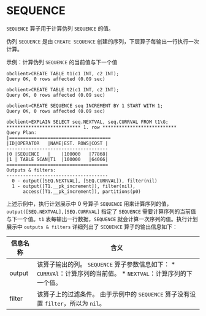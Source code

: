 SEQUENCE 
=============================

`SEQUENCE` 算子用于计算伪列 `SEQUENCE` 的值。

伪列 `SEQUENCE` 是由 `CREATE SEQUENCE` 创建的序列，下层算子每输出一行执行一次计算。

示例：计算伪列 `SEQUENCE` 的当前值与下一个值

    obclient>CREATE TABLE t1(c1 INT, c2 INT);
    Query OK, 0 rows affected (0.09 sec)
    
    obclient>CREATE TABLE t2(c1 INT, c2 INT);
    Query OK, 0 rows affected (0.09 sec)
    
    obclient>CREATE SEQUENCE seq INCREMENT BY 1 START WITH 1;
    Query OK, 0 rows affected (0.09 sec)
    
    obclient>EXPLAIN SELECT seq.NEXTVAL, seq.CURRVAL FROM t1\G;
    *************************** 1. row ***************************
    Query Plan: 
    |=====================================
    |ID|OPERATOR   |NAME|EST. ROWS|COST |
    -------------------------------------
    |0 |SEQUENCE   |    |100000   |77868|
    |1 | TABLE SCAN|T1  |100000   |64066|
    =====================================
    Outputs & filters: 
    -------------------------------------
      0 - output([SEQ.NEXTVAL], [SEQ.CURRVAL]), filter(nil)
      1 - output([T1.__pk_increment]), filter(nil), 
          access([T1.__pk_increment]), partitions(p0)



上述示例中，执行计划展示中 0 号算子 `SEQUENCE` 用来计算序列的值，`output([SEQ.NEXTVAL],[SEQ.CURRVAL]` 指定了 `SEQUENCE` 需要计算序列的当前值与下一个值。`t1` 表每输出一行数据，`SEQUENCE` 就会计算一次序列的值。执行计划展示中 `outputs & filters` 详细列出了 `SEQUENCE` 算子的输出信息如下：


| **信息名称** |                                                                                               **含义**                                                                                               |
|----------|----------------------------------------------------------------------------------------------------------------------------------------------------------------------------------------------------|
| output   | 该算子输出的列。 `SEQUENCE` 算子参数信息如下： * `CURRVAl`：计算序列的当前值。   * `NEXTVAL`：计算序列的下一个值。    |
| filter   | 该算子上的过滤条件。 由于示例中的 `SEQUENCE` 算子没有设置 `filter`，所以为 `nil`。                                                                                                                            |


